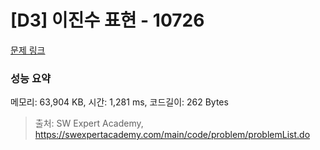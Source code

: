 # [D3] 이진수 표현 - 10726 

[문제 링크](https://swexpertacademy.com/main/code/problem/problemDetail.do?contestProbId=AXRSXf_a9qsDFAXS) 

### 성능 요약

메모리: 63,904 KB, 시간: 1,281 ms, 코드길이: 262 Bytes



> 출처: SW Expert Academy, https://swexpertacademy.com/main/code/problem/problemList.do